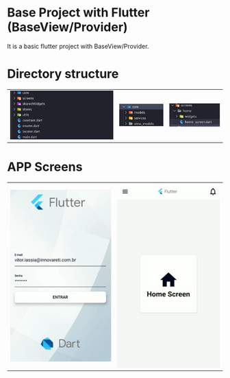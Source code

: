# Base Project with Flutter (BaseView/Provider)


It is a basic flutter project with BaseView/Provider.

# Directory structure

<div style="text-align: center">
    <table>
        <tr>
            <td style="text-align: center">
                    <img src="https://github.com/vitoriassia/Base-Project-Flutter/blob/master/assets/github_images/estrutura_de_pasta.jpeg" >
            </td>
            <td style="text-align: center">
                <img src="https://github.com/vitoriassia/Base-Project-Flutter/blob/master/assets/github_images/core_pasta.jpeg" />
            </td>
              <td style="text-align: center">
                <img src="https://github.com/vitoriassia/Base-Project-Flutter/blob/master/assets/github_images/screen_pastas.jpeg" />
            </td>
        </tr>
    </table>
</div>

# APP Screens


<div style="text-align: center">
    <table>
        <tr>
            <td style="text-align: center">
                    <img src="https://github.com/vitoriassia/Base-Project-Flutter/blob/master/assets/github_images/print1.jpeg" >
            </td>
            <td style="text-align: center">
                <img src="https://github.com/vitoriassia/Base-Project-Flutter/blob/master/assets/github_images/print2.jpeg" />
            </td>
        </tr>
    </table>
</div>